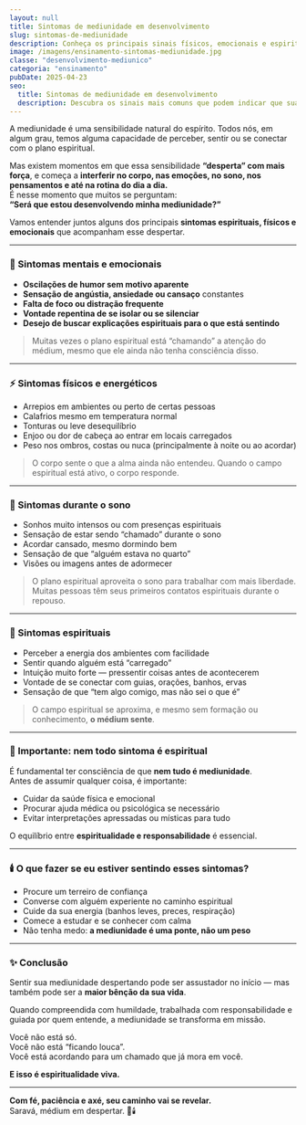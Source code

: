 ```yaml
---
layout: null
title: Sintomas de mediunidade em desenvolvimento
slug: sintomas-de-mediunidade
description: Conheça os principais sinais físicos, emocionais e espirituais que indicam o despertar da mediunidade.
image: /imagens/ensinamento-sintomas-mediunidade.jpg
classe: "desenvolvimento-mediunico"
categoria: "ensinamento"
pubDate: 2025-04-23
seo:
  title: Sintomas de mediunidade em desenvolvimento
  description: Descubra os sinais mais comuns que podem indicar que sua mediunidade está despertando e como lidar com isso de forma consciente.
---
```


A mediunidade é uma sensibilidade natural do espírito. Todos nós, em algum grau, temos alguma capacidade de perceber, sentir ou se conectar com o plano espiritual.

Mas existem momentos em que essa sensibilidade **“desperta” com mais força**, e começa a **interferir no corpo, nas emoções, no sono, nos pensamentos e até na rotina do dia a dia.**  
É nesse momento que muitos se perguntam:  
**“Será que estou desenvolvendo minha mediunidade?”**

Vamos entender juntos alguns dos principais **sintomas espirituais, físicos e emocionais** que acompanham esse despertar.

---

### 🧠 Sintomas mentais e emocionais

- **Oscilações de humor sem motivo aparente**  
- **Sensação de angústia, ansiedade ou cansaço** constantes  
- **Falta de foco ou distração frequente**  
- **Vontade repentina de se isolar ou se silenciar**  
- **Desejo de buscar explicações espirituais para o que está sentindo**

> Muitas vezes o plano espiritual está “chamando” a atenção do médium, mesmo que ele ainda não tenha consciência disso.

---

### ⚡ Sintomas físicos e energéticos

- Arrepios em ambientes ou perto de certas pessoas  
- Calafrios mesmo em temperatura normal  
- Tonturas ou leve desequilíbrio  
- Enjoo ou dor de cabeça ao entrar em locais carregados  
- Peso nos ombros, costas ou nuca (principalmente à noite ou ao acordar)

> O corpo sente o que a alma ainda não entendeu. Quando o campo espiritual está ativo, o corpo responde.

---

### 🌙 Sintomas durante o sono

- Sonhos muito intensos ou com presenças espirituais  
- Sensação de estar sendo “chamado” durante o sono  
- Acordar cansado, mesmo dormindo bem  
- Sensação de que “alguém estava no quarto”  
- Visões ou imagens antes de adormecer

> O plano espiritual aproveita o sono para trabalhar com mais liberdade.  
> Muitas pessoas têm seus primeiros contatos espirituais durante o repouso.

---

### 🌿 Sintomas espirituais

- Perceber a energia dos ambientes com facilidade  
- Sentir quando alguém está “carregado”  
- Intuição muito forte — pressentir coisas antes de acontecerem  
- Vontade de se conectar com guias, orações, banhos, ervas  
- Sensação de que “tem algo comigo, mas não sei o que é”

> O campo espiritual se aproxima, e mesmo sem formação ou conhecimento, **o médium sente**.

---

### 🛑 Importante: nem todo sintoma é espiritual

É fundamental ter consciência de que **nem tudo é mediunidade**.  
Antes de assumir qualquer coisa, é importante:

- Cuidar da saúde física e emocional  
- Procurar ajuda médica ou psicológica se necessário  
- Evitar interpretações apressadas ou místicas para tudo

O equilíbrio entre **espiritualidade e responsabilidade** é essencial.

---

### 🕯️ O que fazer se eu estiver sentindo esses sintomas?

- Procure um terreiro de confiança  
- Converse com alguém experiente no caminho espiritual  
- Cuide da sua energia (banhos leves, preces, respiração)  
- Comece a estudar e se conhecer com calma  
- Não tenha medo: **a mediunidade é uma ponte, não um peso**

---

### ✨ Conclusão

Sentir sua mediunidade despertando pode ser assustador no início — mas também pode ser a **maior bênção da sua vida**.

Quando compreendida com humildade, trabalhada com responsabilidade e guiada por quem entende, a mediunidade se transforma em missão.

Você não está só.  
Você não está “ficando louca”.  
Você está acordando para um chamado que já mora em você.

**E isso é espiritualidade viva.**

---

**Com fé, paciência e axé, seu caminho vai se revelar.**  
Saravá, médium em despertar. 🌿🕯️
